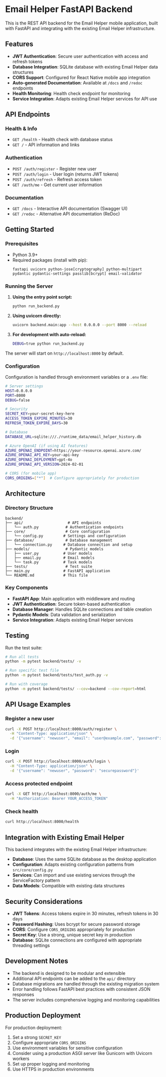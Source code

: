 # Email Helper FastAPI Backend

This is the REST API backend for the Email Helper mobile application, built with FastAPI and integrating with the existing Email Helper infrastructure.

## Features

- **JWT Authentication**: Secure user authentication with access and refresh tokens
- **Database Integration**: SQLite database with existing Email Helper data structures
- **CORS Support**: Configured for React Native mobile app integration
- **Auto-generated Documentation**: Available at `/docs` and `/redoc` endpoints
- **Health Monitoring**: Health check endpoint for monitoring
- **Service Integration**: Adapts existing Email Helper services for API use

## API Endpoints

### Health & Info
- `GET /health` - Health check with database status
- `GET /` - API information and links

### Authentication
- `POST /auth/register` - Register new user
- `POST /auth/login` - User login (returns JWT tokens)
- `POST /auth/refresh` - Refresh access token
- `GET /auth/me` - Get current user information

### Documentation
- `GET /docs` - Interactive API documentation (Swagger UI)
- `GET /redoc` - Alternative API documentation (ReDoc)

## Getting Started

### Prerequisites

- Python 3.9+
- Required packages (install with pip):
  ```
  fastapi uvicorn python-jose[cryptography] python-multipart 
  pydantic pydantic-settings passlib[bcrypt] email-validator
  ```

### Running the Server

1. **Using the entry point script:**
   ```bash
   python run_backend.py
   ```

2. **Using uvicorn directly:**
   ```bash
   uvicorn backend.main:app --host 0.0.0.0 --port 8000 --reload
   ```

3. **For development with auto-reload:**
   ```bash
   DEBUG=true python run_backend.py
   ```

The server will start on `http://localhost:8000` by default.

### Configuration

Configuration is handled through environment variables or a `.env` file:

```bash
# Server settings
HOST=0.0.0.0
PORT=8000
DEBUG=false

# Security
SECRET_KEY=your-secret-key-here
ACCESS_TOKEN_EXPIRE_MINUTES=30
REFRESH_TOKEN_EXPIRE_DAYS=30

# Database
DATABASE_URL=sqlite:///./runtime_data/email_helper_history.db

# Azure OpenAI (if using AI features)
AZURE_OPENAI_ENDPOINT=https://your-resource.openai.azure.com/
AZURE_OPENAI_API_KEY=your-api-key
AZURE_OPENAI_DEPLOYMENT=gpt-4o
AZURE_OPENAI_API_VERSION=2024-02-01

# CORS (for mobile app)
CORS_ORIGINS=["*"]  # Configure appropriately for production
```

## Architecture

### Directory Structure

```
backend/
├── api/                    # API endpoints
│   └── auth.py            # Authentication endpoints
├── core/                  # Core configuration
│   └── config.py         # Settings and configuration
├── database/              # Database management
│   └── connection.py     # Database connection and setup
├── models/                # Pydantic models
│   ├── user.py           # User models
│   ├── email.py          # Email models  
│   └── task.py           # Task models
├── tests/                 # Test suite
├── main.py               # FastAPI application
└── README.md             # This file
```

### Key Components

- **FastAPI App**: Main application with middleware and routing
- **JWT Authentication**: Secure token-based authentication
- **Database Manager**: Handles SQLite connections and table creation
- **Pydantic Models**: Data validation and serialization
- **Service Integration**: Adapts existing Email Helper services

## Testing

Run the test suite:

```bash
# Run all tests
python -m pytest backend/tests/ -v

# Run specific test file
python -m pytest backend/tests/test_auth.py -v

# Run with coverage
python -m pytest backend/tests/ --cov=backend --cov-report=html
```

## API Usage Examples

### Register a new user
```bash
curl -X POST http://localhost:8000/auth/register \
  -H "Content-Type: application/json" \
  -d '{"username": "newuser", "email": "user@example.com", "password": "securepassword"}'
```

### Login
```bash
curl -X POST http://localhost:8000/auth/login \
  -H "Content-Type: application/json" \
  -d '{"username": "newuser", "password": "securepassword"}'
```

### Access protected endpoint
```bash
curl -X GET http://localhost:8000/auth/me \
  -H "Authorization: Bearer YOUR_ACCESS_TOKEN"
```

### Check health
```bash
curl http://localhost:8000/health
```

## Integration with Existing Email Helper

This backend integrates with the existing Email Helper infrastructure:

- **Database**: Uses the same SQLite database as the desktop application
- **Configuration**: Adapts existing configuration patterns from `src/core/config.py`
- **Services**: Can import and use existing services through the ServiceFactory pattern
- **Data Models**: Compatible with existing data structures

## Security Considerations

- **JWT Tokens**: Access tokens expire in 30 minutes, refresh tokens in 30 days
- **Password Hashing**: Uses bcrypt for secure password storage
- **CORS**: Configure `CORS_ORIGINS` appropriately for production
- **Secret Key**: Use a strong, unique secret key in production
- **Database**: SQLite connections are configured with appropriate threading settings

## Development Notes

- The backend is designed to be modular and extensible
- Additional API endpoints can be added to the `api/` directory
- Database migrations are handled through the existing migration system
- Error handling follows FastAPI best practices with consistent JSON responses
- The server includes comprehensive logging and monitoring capabilities

## Production Deployment

For production deployment:

1. Set a strong `SECRET_KEY`
2. Configure appropriate `CORS_ORIGINS`
3. Use environment variables for sensitive configuration
4. Consider using a production ASGI server like Gunicorn with Uvicorn workers
5. Set up proper logging and monitoring
6. Use HTTPS in production environments